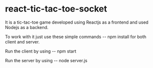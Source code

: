 # react-tic-tac-toe-socket

  It is a tic-tac-toe game developed using Reactjs as a frontend and used Nodejs as a backend.
  
  To work with it just use these simple commands -- npm install for both client and server.
  
  Run the client by using -- npm start
  
  Run the server by using -- node server.js
  
